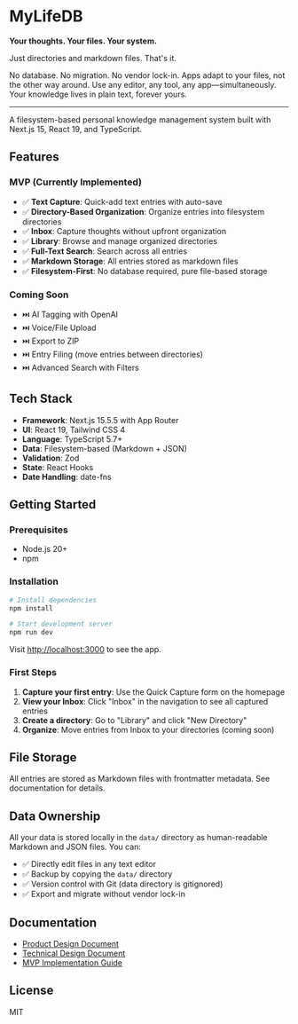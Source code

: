 # MyLifeDB

**Your thoughts. Your files. Your system.**

Just directories and markdown files. That's it.

No database. No migration. No vendor lock-in. Apps adapt to your files, not the other way around. Use any editor, any tool, any app—simultaneously. Your knowledge lives in plain text, forever yours.

---

A filesystem-based personal knowledge management system built with Next.js 15, React 19, and TypeScript.

## Features

### MVP (Currently Implemented)

- ✅ **Text Capture**: Quick-add text entries with auto-save
- ✅ **Directory-Based Organization**: Organize entries into filesystem directories
- ✅ **Inbox**: Capture thoughts without upfront organization
- ✅ **Library**: Browse and manage organized directories
- ✅ **Full-Text Search**: Search across all entries
- ✅ **Markdown Storage**: All entries stored as markdown files
- ✅ **Filesystem-First**: No database required, pure file-based storage

### Coming Soon

- ⏭️ AI Tagging with OpenAI
- ⏭️ Voice/File Upload
- ⏭️ Export to ZIP
- ⏭️ Entry Filing (move entries between directories)
- ⏭️ Advanced Search with Filters

## Tech Stack

- **Framework**: Next.js 15.5.5 with App Router
- **UI**: React 19, Tailwind CSS 4
- **Language**: TypeScript 5.7+
- **Data**: Filesystem-based (Markdown + JSON)
- **Validation**: Zod
- **State**: React Hooks
- **Date Handling**: date-fns

## Getting Started

### Prerequisites

- Node.js 20+
- npm

### Installation

```bash
# Install dependencies
npm install

# Start development server
npm run dev
```

Visit [http://localhost:3000](http://localhost:3000) to see the app.

### First Steps

1. **Capture your first entry**: Use the Quick Capture form on the homepage
2. **View your Inbox**: Click "Inbox" in the navigation to see all captured entries
3. **Create a directory**: Go to "Library" and click "New Directory"
4. **Organize**: Move entries from Inbox to your directories (coming soon)

## File Storage

All entries are stored as Markdown files with frontmatter metadata. See documentation for details.

## Data Ownership

All your data is stored locally in the `data/` directory as human-readable Markdown and JSON files. You can:

- ✅ Directly edit files in any text editor
- ✅ Backup by copying the `data/` directory
- ✅ Version control with Git (data directory is gitignored)
- ✅ Export and migrate without vendor lock-in

## Documentation

- [Product Design Document](./docs/product-design.md)
- [Technical Design Document](./docs/tech-design.md)
- [MVP Implementation Guide](./docs/mvp.md)

## License

MIT
